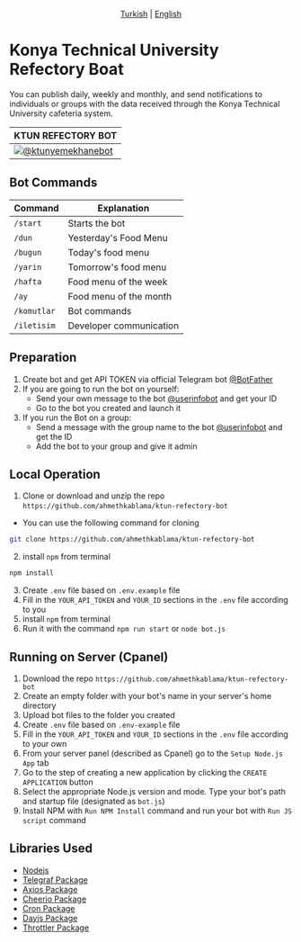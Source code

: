 <p align="center">
  <a href="https://github.com/ahmethkablama/ktun-refectory-bot/blob/main/README.tr.md">Turkish</a> |
  <a href="https://github.com/ahmethkablama/ktun-refectory-bot/blob/main/README.md">English</a>
</p>

# Konya Technical University Refectory Boat

You can publish daily, weekly and monthly, and send notifications to individuals or groups with the data received through the Konya Technical University cafeteria system.

KTUN REFECTORY BOT     | 
-----------------------| 
[![@ktunyemekhanebot](https://img.shields.io/badge/%F0%9F%92%AC%20Telegram-%40ktunyemekhanebot-red)](https://telegram.me/ktunyemekhanebot)|


## Bot Commands
Command                 | Explanation
----------------------- | ----------------------------------------    
`/start`                | Starts the bot
`/dun`                  | Yesterday's Food Menu
`/bugun`                | Today's food menu
`/yarin`                | Tomorrow's food menu
`/hafta`                | Food menu of the week
`/ay`                   | Food menu of the month
`/komutlar`             | Bot commands
`/iletisim`             | Developer communication


## Preparation
1. Create bot and get API TOKEN via official Telegram bot [@BotFather](https://telegram.me/BotFather)
2. If you are going to run the bot on yourself:
   * Send your own message to the bot [@userinfobot](https://telegram.me/userinfobot) and get your ID
   * Go to the bot you created and launch it
3. If you run the Bot on a group:
   * Send a message with the group name to the bot [@userinfobot](https://telegram.me/userinfobot) and get the ID
   * Add the bot to your group and give it admin


## Local Operation

1. Clone or download and unzip the repo `https://github.com/ahmethkablama/ktun-refectory-bot`
* You can use the following command for cloning
```bash
git clone https://github.com/ahmethkablama/ktun-refectory-bot
```
2. install `npm` from terminal
```bash
npm install
```
3. Create `.env` file based on `.env.example` file
4. Fill in the `YOUR_API_TOKEN` and `YOUR_ID` sections in the `.env` file according to you
5. install `npm` from terminal
6. Run it with the command `npm run start` or `node bot.js`

## Running on Server (Cpanel)

1. Download the repo `https://github.com/ahmethkablama/ktun-refectory-bot`
2. Create an empty folder with your bot's name in your server's home directory
3. Upload bot files to the folder you created
4. Create `.env` file based on `.env-example` file
5. Fill in the `YOUR_API_TOKEN` and `YOUR_ID` sections in the `.env` file according to your own
6. From your server panel (described as Cpanel) go to the `Setup Node.js App` tab
7. Go to the step of creating a new application by clicking the `CREATE APPLICATION` button
8. Select the appropriate Node.js version and mode. Type your bot's path and startup file (designated as `bot.js`)
9. Install NPM with `Run NPM Install` command and run your bot with `Run JS script` command


## Libraries Used

* [Nodejs](https://nodejs.org/en/)
* [Telegraf Package](https://www.npmjs.com/package/telegraf)
* [Axios Package](https://www.npmjs.com/package/axios)
* [Cheerio Package](https://www.npmjs.com/package/cheerio)
* [Cron Package](https://www.npmjs.com/package/cron)
* [Dayjs Package](https://www.npmjs.com/package/dayjs)
* [Throttler Package](https://www.npmjs.com/package/telegraf-throttler)